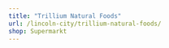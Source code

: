 ```yaml
---
title: "Trillium Natural Foods"
url: /lincoln-city/trillium-natural-foods/
shop: Supermarkt
---
```

